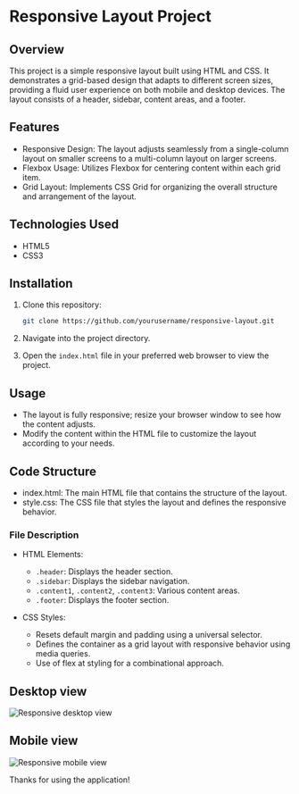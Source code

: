 # Responsive Layout Project

## Overview

This project is a simple responsive layout built using HTML and CSS. It demonstrates a grid-based design that adapts to different screen sizes, providing a fluid user experience on both mobile and desktop devices. The layout consists of a header, sidebar, content areas, and a footer.

## Features

- Responsive Design: The layout adjusts seamlessly from a single-column layout on smaller screens to a multi-column layout on larger screens.
- Flexbox Usage: Utilizes Flexbox for centering content within each grid item.
- Grid Layout: Implements CSS Grid for organizing the overall structure and arrangement of the layout.

## Technologies Used

- HTML5
- CSS3

## Installation

1. Clone this repository:
   ``` bash
   git clone https://github.com/yourusername/responsive-layout.git
   ```
2. Navigate into the project directory.
   
3. Open the `index.html` file in your preferred web browser to view the project.

## Usage

- The layout is fully responsive; resize your browser window to see how the content adjusts.
- Modify the content within the HTML file to customize the layout according to your needs.

## Code Structure

- index.html: The main HTML file that contains the structure of the layout.
- style.css: The CSS file that styles the layout and defines the responsive behavior.

### File Description

- HTML Elements:
  - `.header`: Displays the header section.
  - `.sidebar`: Displays the sidebar navigation.
  - `.content1`, `.content2`, `.content3`: Various content areas.
  - `.footer`: Displays the footer section.

- CSS Styles:
  - Resets default margin and padding using a universal selector.
  - Defines the container as a grid layout with responsive behavior using media queries.
  - Use of flex at styling for a combinational approach.

## Desktop view
![Responsive desktop view](https://github.com/user-attachments/assets/b2074fc6-fa44-49d1-9b42-44e0dd3898fe)

## Mobile view
![Responsive mobile view](https://github.com/user-attachments/assets/c29c51fb-f957-41c6-af76-050d35fbe993)

Thanks for using the application!
